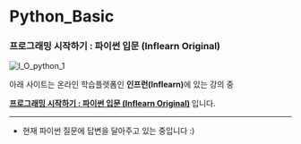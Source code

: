 # Python_Basic
<h3>프로그래밍 시작하기 : 파이썬 입문 (Inflearn Original)</h3>

![I_O_python_1](https://user-images.githubusercontent.com/59460979/89014571-a8240a00-d350-11ea-9bb5-e7c0aa553516.png)

아래 사이트는 온라인 학습플렛폼인 <strong>인프런(Inflearn)</strong>에 있는 강의 중

<strong>[프로그래밍 시작하기 : 파이썬 입문 (Inflearn Original)][class] </strong>입니다.

[class]: https://www.inflearn.com/course/%ED%94%84%EB%A1%9C%EA%B7%B8%EB%9E%98%EB%B0%8D-%ED%8C%8C%EC%9D%B4%EC%8D%AC-%EC%9E%85%EB%AC%B8-%EC%9D%B8%ED%94%84%EB%9F%B0-%EC%98%A4%EB%A6%AC%EC%A7%80%EB%84%90/dashboard

*******************************************************************************

* 현재 파이썬 질문에 답변을 달아주고 있는 중입니다 :)
